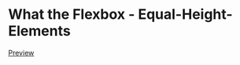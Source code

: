 # What the Flexbox - Equal-Height-Elements


[Preview](https://tphelps93.github.io/equal-height-elements/)
